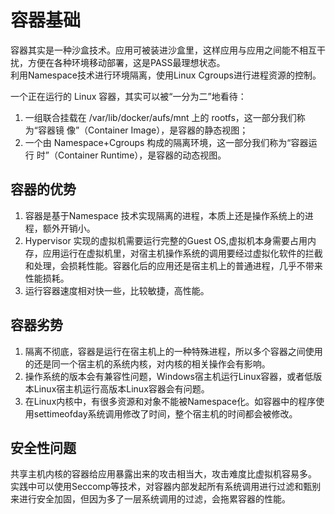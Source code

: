 # 容器基础

容器其实是一种沙盒技术。应用可被装进沙盒里，这样应用与应用之间能不相互干扰，方便在各种环境移动部署，这是PASS最理想状态。  
利用Namespace技术进行环境隔离，使用Linux Cgroups进行进程资源的控制。

一个正在运行的 Linux 容器，其实可以被“一分为二”地看待：

1. 一组联合挂载在 /var/lib/docker/aufs/mnt 上的 rootfs，这一部分我们称为“容器镜 像”（Container Image），是容器的静态视图；
2. 一个由 Namespace+Cgroups 构成的隔离环境，这一部分我们称为“容器运行 时”（Container Runtime），是容器的动态视图。

## 容器的优势

1. 容器是基于Namespace 技术实现隔离的进程，本质上还是操作系统上的进程，额外开销小。
2. Hypervisor 实现的虚拟机需要运行完整的Guest OS,虚拟机本身需要占用内存，应用运行在虚拟机里，对宿主机操作系统的调用要经过虚拟化软件的拦截和处理，会损耗性能。容器化后的应用还是宿主机上的普通进程，几乎不带来性能损耗。
3. 运行容器速度相对快一些，比较敏捷，高性能。

## 容器劣势

1. 隔离不彻底，容器是运行在宿主机上的一种特殊进程，所以多个容器之间使用的还是同一个宿主机的系统内核，对内核的相关操作会有影响。
2. 操作系统的版本会有兼容性问题，Windows宿主机运行Linux容器，或者低版本Linux宿主机运行高版本Linux容器会有问题。
3. 在Linux内核中，有很多资源和对象不能被Namespace化。如容器中的程序使用settimeofday系统调用修改了时间，整个宿主机的时间都会被修改。

## 安全性问题

共享主机内核的容器给应用暴露出来的攻击相当大，攻击难度比虚拟机容易多。  
实践中可以使用Seccomp等技术，对容器内部发起所有系统调用进行过滤和甄别来进行安全加固，但因为多了一层系统调用的过滤，会拖累容器的性能。  

